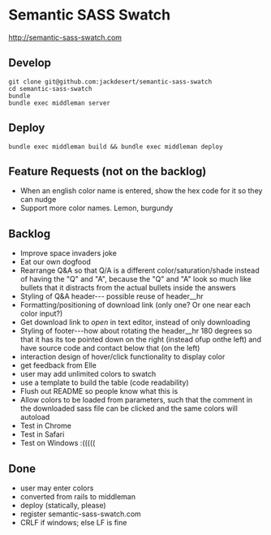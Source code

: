 Semantic SASS Swatch
====================

http://semantic-sass-swatch.com


Develop
-----------

    git clone git@github.com:jackdesert/semantic-sass-swatch
    cd semantic-sass-swatch
    bundle
    bundle exec middleman server


Deploy
------

    bundle exec middleman build && bundle exec middleman deploy


Feature Requests (not on the backlog)
-------------------------------------

* When an english color name is entered, show the hex code for it so they can nudge
* Support more color names. Lemon, burgundy



Backlog
-------

* Improve space invaders joke
* Eat our own dogfood
* Rearrange Q&A so that Q/A is a different color/saturation/shade
  instead of having the "Q" and "A", because the "Q" and "A" look
  so much like bullets that it distracts from the actual bullets
  inside the answers
* Styling of Q&A header--- possible reuse of header__hr
* Formatting/positioning of download link (only one? Or one near each color input?)
* Get download link to *open* in text editor, instead of only downloading
* Styling of footer---how about rotating the header__hr 180 degrees
  so that it has its toe pointed down on the right (instead ofup onthe left)
  and have source code and contact below that (on the left)
* interaction design of hover/click functionality to display color
* get feedback from Elle
* user may add unlimited colors to swatch
* use a template to build the table (code readability)
* Flush out README so people know what this is
* Allow colors to be loaded from parameters, such that the comment
  in the downloaded sass file can be clicked and the same colors will autoload
* Test in Chrome
* Test in Safari
* Test on Windows :(((((

Done
----

* user may enter colors
* converted from rails to middleman
* deploy (statically, please)
* register semantic-sass-swatch.com
* CRLF if windows; else LF is fine


